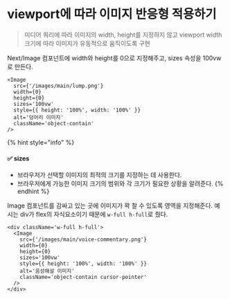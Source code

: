 # viewport에 따라 이미지 반응형 적용하기

> 미디어 쿼리에 따라 이미지의 width, height를 지정하지 않고 viewport width 크기에 따라 이미지가 유동적으로 움직이도록 구현

Next/Image 컴포넌트에 width와 height를 0으로 지정해주고, sizes 속성을 100vw로 만든다.

```tsx
<Image
  src={'/images/main/lump.png'}
  width={0}
  height={0}
  sizes='100vw'
  style={{ height: '100%', width: '100%' }}
  alt='덩어리 이미지'
  className='object-contain'
/>
```

{% hint style="info" %}
#### ✅ sizes

* 브라우저가 선택할 이미지의 최적의 크기를 지정하는 데 사용한다.
* 브라우저에게 가능한 이미지 크기의 범위와 각 크기가 필요한 상황을 알려준다.
{% endhint %}

Image 컴포넌트를 감싸고 있는 곳에 이미지가 꽉 찰 수 있도록 영역을 지정해준다. 예시는 div가 flex의 자식요소이기 때문에 `w-full h-full`로 줬다.

```tsx
<div className='w-full h-full'>
  <Image
    src={'/images/main/voice-commentary.png'}
    width={0}
    height={0}
    sizes='100vw'
    style={{ height: '100%', width: '100%' }}
    alt='음성해설 이미지'
    className='object-contain cursor-pointer'
  />
</div>
```
